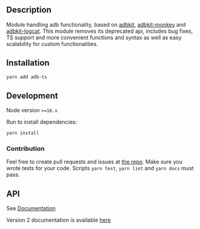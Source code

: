 ## Description

Module handling adb functionality, based on [adbkit](https://www.npmjs.com/package/adbkit), [adbkit-monkey](https://www.npmjs.com/package/adbkit-monkey) and [adbkit-logcat](https://www.npmjs.com/package/adbkit-logcat). This module removes its deprecated api, includes bug fixes, TS support and more convenient functions and syntax as well as easy scalability for custom functionalities.

## Installation

```bash
yarn add adb-ts
```

## Development

Node version `>=16.x`

Run to install dependencies:

```bash
yarn install
```

### Contribution

Feel free to create pull requests and issues at [the repo](https://github.com/Maaaartin/adb-ts).
Make sure you wrote tests for your code. Scripts `yarn test`, `yarn lint` and `yarn docs` must pass.

## API

See [Documentation](https://maaaartin.github.io/adb-ts/)

Version 2 documentation is available [here](https://github.com/Maaaartin/adb-ts/blob/master/README_V2.md)
